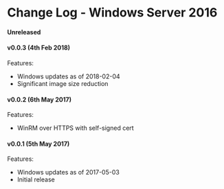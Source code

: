# Change Log - Windows Server 2016

#### Unreleased


#### v0.0.3 (4th Feb 2018)

Features:

 - Windows updates as of 2018-02-04
 - Significant image size reduction

#### v0.0.2 (6th May 2017)

Features:

 - WinRM over HTTPS with self-signed cert

#### v0.0.1 (5th May 2017)

Features:

 - Windows updates as of 2017-05-03
 - Initial release

